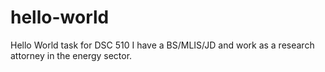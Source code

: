 # hello-world
Hello World task for DSC 510
I have a BS/MLIS/JD and work as a research attorney in the energy sector.
